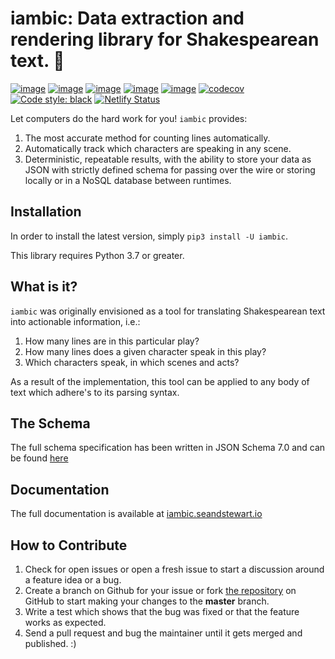 iambic: Data extraction and rendering library for Shakespearean text. :scroll: 
==============================================================================
[![image](https://img.shields.io/pypi/v/iambic.svg)](https://pypi.org/project/iambic/)
[![image](https://img.shields.io/pypi/l/iambic.svg)](https://pypi.org/project/iambic/)
[![image](https://img.shields.io/pypi/pyversions/iambic.svg)](https://pypi.org/project/iambic/)
[![image](https://img.shields.io/github/languages/code-size/seandstewart/iambic.svg?style=flat)](https://github.com/seandstewart/iambic)
[![image](https://img.shields.io/travis/seandstewart/iambic.svg)](https://travis-ci.org/seandstewart/iambic)
[![codecov](https://codecov.io/gh/seandstewart/iambic/branch/master/graph/badge.svg)](https://codecov.io/gh/seandstewart/iambic)
[![Code style: black](https://img.shields.io/badge/code%20style-black-000000.svg)](https://github.com/ambv/black)
[![Netlify Status](https://api.netlify.com/api/v1/badges/91ace14b-e26e-4026-ac5c-3e5640f2910f/deploy-status)](https://app.netlify.com/sites/iambic/deploys)

Let computers do the hard work for you! `iambic` provides:
1. The most accurate method for counting lines automatically.
2. Automatically track which characters are speaking in any scene.
3. Deterministic, repeatable results, with the ability to store your
   data as JSON with strictly defined schema for passing over the wire
   or storing locally or in a NoSQL database between runtimes.


## Installation

In order to install the latest version, simply `pip3 install
-U iambic`.

This library requires Python 3.7 or greater.


## What is it?
`iambic` was originally envisioned as a tool for translating
Shakespearean text into actionable information, i.e.:
1. How many lines are in this particular play?
2. How many lines does a given character speak in this play?
3. Which characters speak, in which scenes and acts?

As a result of the implementation, this tool can be applied 
to any body of text which adhere's to its parsing syntax.


## The Schema
The full schema specification has been written in JSON
Schema 7.0 and can be found
[here](schema.json)

## Documentation

The full documentation is available at
[iambic.seandstewart.io](https://iambic.seandstewart.io)


## How to Contribute
1.  Check for open issues or open a fresh issue to start a 
    discussion around a feature idea or a bug.
2.  Create a branch on Github for your issue or fork
    [the repository](https://github.com/seandstewart/iambic)
    on GitHub to start making your changes to the **master**
    branch.
3.  Write a test which shows that the bug was fixed or that 
    the feature works as expected.
4.  Send a pull request and bug the maintainer until it gets
     merged and published. :)
